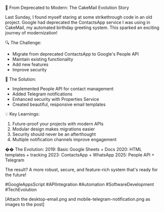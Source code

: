 🎂 From Deprecated to Modern: The CakeMail Evolution Story

Last Sunday, I found myself staring at some strikethrough code in an old project. Google had deprecated the ContactsApp service I was using in CakeMail, my automated birthday greeting system. This sparked an exciting journey of modernization!

🔍 The Challenge:

- Migrate from deprecated ContactsApp to Google's People API
- Maintain existing functionality
- Add new features
- Improve security

🚀 The Solution:

- Implemented People API for contact management
- Added Telegram notifications
- Enhanced security with Properties Service
- Created beautiful, responsive email templates

💡 Key Learnings:

1. Future-proof your projects with modern APIs
2. Modular design makes migrations easier
3. Security should never be an afterthought
4. Multiple notification channels improve engagement

�� The Evolution:
2019: Basic Google Sheets + Docs
2020: HTML templates + tracking
2023: ContactsApp + WhatsApp
2025: People API + Telegram

The result? A more robust, secure, and feature-rich system that's ready for the future!

#GoogleAppsScript #APIIntegration #Automation #SoftwareDevelopment #TechEvolution

[Attach the desktop-email.png and mobile-telegram-notification.png as images to the post]
